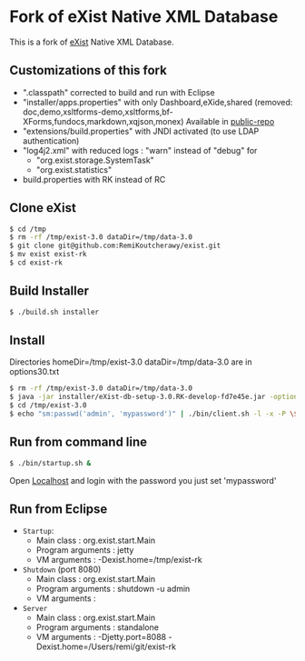 Fork of eXist Native XML Database
=========================

This is a fork of [eXist](http://www.exist-db.org "eXist") Native XML Database. 

Customizations of this fork
--------------------------
- ".classpath" corrected to build and run with Eclipse
- "installer/apps.properties" with only Dashboard,eXide,shared
  (removed: doc,demo,xsltforms-demo,xsltforms,bf-XForms,fundocs,markdown,xqjson,monex)
  Available in [public-repo](http://demo.exist-db.org/exist/apps/public-repo/index.html) 
- "extensions/build.properties" with JNDI activated (to use LDAP authentication)
- "log4j2.xml" with reduced logs : "warn" instead of "debug" for
   - "org.exist.storage.SystemTask"
   - "org.exist.statistics"
- build.properties with RK instead of RC

Clone eXist
--------------------------
```bash
$ cd /tmp
$ rm -rf /tmp/exist-3.0 dataDir=/tmp/data-3.0
$ git clone git@github.com:RemiKoutcherawy/exist.git
$ mv exist exist-rk
$ cd exist-rk
```

Build Installer
--------------------------
```bash
$ ./build.sh installer
```

Install
--------------------------
Directories homeDir=/tmp/exist-3.0 dataDir=/tmp/data-3.0 are in options30.txt

```bash
$ rm -rf /tmp/exist-3.0 dataDir=/tmp/data-3.0
$ java -jar installer/eXist-db-setup-3.0.RK-develop-fd7e45e.jar -options options30.txt
$ cd /tmp/exist-3.0
$ echo "sm:passwd('admin', 'mypassword')" | ./bin/client.sh -l -x -P \$adminPasswd
```

Run from command line
--------------------------
```bash
$ ./bin/startup.sh &
```

Open [Localhost](http://localhost:8080/)
and login with the password you just set 'mypassword'

Run from Eclipse
--------------------------
- `Startup`:
   - Main class : org.exist.start.Main
   - Program arguments : jetty
   - VM arguments : -Dexist.home=/tmp/exist-rk
- `Shutdown` (port 8080)
   - Main class : org.exist.start.Main
   - Program arguments : shutdown -u admin
   - VM arguments : 
- `Server`
   - Main class : org.exist.start.Main
   - Program arguments : standalone
   - VM arguments : -Djetty.port=8088 -Dexist.home=/Users/remi/git/exist-rk
